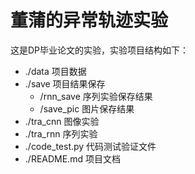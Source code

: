 # 董蒲的异常轨迹实验
这是DP毕业论文的实验，实验项目结构如下：  
- ./data 项目数据
- ./save 项目结果保存
    - /rnn_save 序列实验保存结果
    - /save_pic 图片保存结果
- ./tra_cnn 图像实验
- ./tra_rnn 序列实验
- ./code_test.py 代码测试验证文件
- ./README.md 项目文档
